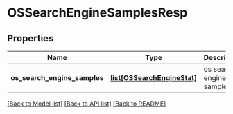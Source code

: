 # OSSearchEngineSamplesResp

## Properties
Name | Type | Description | Notes
------------ | ------------- | ------------- | -------------
**os_search_engine_samples** | [**list[OSSearchEngineStat]**](OSSearchEngineStat.md) | os search engine samples | 

[[Back to Model list]](../README.md#documentation-for-models) [[Back to API list]](../README.md#documentation-for-api-endpoints) [[Back to README]](../README.md)


